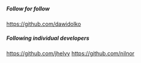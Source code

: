 ##### Follow for follow

https://github.com/dawidolko

##### Following individual developers

https://github.com/jhelvy
https://github.com/nilnor

